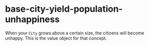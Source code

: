 # base-city-yield-population-unhappiness

When your `City` grows above a certain size, the citizens will become unhappy. This is the value object for that
concept.
